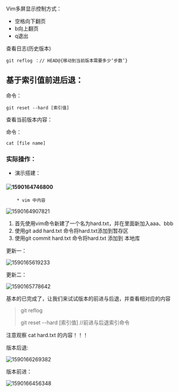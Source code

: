 Vim多屏显示控制方式：

 *  空格向下翻页
 *  b向上翻页
 *  q退出

查看日志(历史版本)

~~~ git
git reflog ：// HEAD@{移动到当前版本需要多少‘步数’}
~~~

## 基于索引值前进后退：

命令：

~~~ git
git reset --hard [索引值]
~~~

查看当前版本内容：

命令：

~~~ git
cat [file name]
~~~

### 实际操作：

* 演示搭建：

#### ![1590164746800](C:\Users\W\AppData\Roaming\Typora\typora-user-images\1590164746800.png)

		* vim 中内容

![1590164907821](C:\Users\W\AppData\Roaming\Typora\typora-user-images\1590164907821.png)

1. 首先使用vim命令新建了一个名为hard.txt，并在里面新加入aaa、bbb
2. 使用git add hard.txt  命令将hard.txt添加到暂存区
3. 使用git commit hard.txt  命令将hard.txt 添加到 本地库

更新一：

![1590165619233](C:\Users\W\AppData\Roaming\Typora\typora-user-images\1590165619233.png)

更新二：

![1590165778642](C:\Users\W\AppData\Roaming\Typora\typora-user-images\1590165778642.png)

基本的已完成了，让我们来试试版本的前进与后退，并查看相对应的内容

> git reflog
>
> git reset --hard [索引值] 	//前进与后退索引命令 

注意观察 cat hard.txt 的内容！！！

版本后退:

![1590166269382](C:\Users\W\AppData\Roaming\Typora\typora-user-images\1590166269382.png)

版本前进：

![1590166456348](C:\Users\W\AppData\Roaming\Typora\typora-user-images\1590166456348.png)



